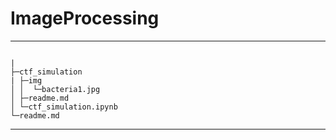 # ImageProcessing

----
```

|
├─ctf_simulation
| ├─img
│ │  └─bacteria1.jpg
│ ├─readme.md
│ └─ctf_simulation.ipynb
└─readme.md

```
----

